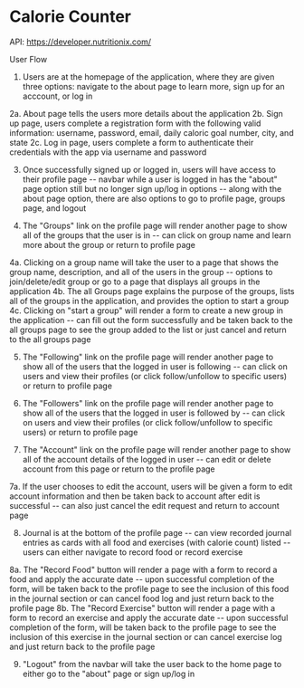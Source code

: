 # Calorie Counter
API: https://developer.nutritionix.com/

User Flow
1. Users are at the homepage of the application, where they are given three options: navigate to the about page to learn more, sign up for an acccount, or log in

2a. About page tells the users more details about the application
2b. Sign up page, users complete a registration form with the following valid information: username, password, email, daily caloric goal number, city, and state
2c. Log in page, users complete a form to authenticate their credentials with the app via username and password

3. Once successfully signed up or logged in, users will have access to their profile page -- navbar while a user is logged in has the "about" page option still but no longer sign up/log in options -- along with the about page option, there are also options to go to profile page, groups page, and logout
   
4. The "Groups" link on the profile page will render another page to show all of the groups that the user is in -- can click on group name and learn more about the group or return to profile page

4a. Clicking on a group name will take the user to a page that shows the group name, description, and all of the users in the group -- options to join/delete/edit group or go to a page that displays all groups in the application
4b. The all Groups page explains the purpose of the groups, lists all of the groups in the application, and provides the option to start a group
4c. Clicking on "start a group" will render a form to create a new group in the application -- can fill out the form successfully and be taken back to the all groups page to see the group added to the list or just cancel and return to the all groups page

5. The "Following" link on the profile page will render another page to show all of the users that the logged in user is following -- can click on users and view their profiles (or click follow/unfollow to specific users) or return to profile page

6. The "Followers" link on the profile page will render another page to show all of the users that the logged in user is followed by -- can click on users and view their profiles (or click follow/unfollow to specific users) or return to profile page

7. The "Account" link on the profile page will render another page to show all of the account details of the logged in user -- can edit or delete account from this page or return to the profile page

7a. If the user chooses to edit the account, users will be given a form to edit account information and then be taken back to account after edit is successful -- can also just cancel the edit request and return to account page

8. Journal is at the bottom of the profile page -- can view recorded journal entries as cards with all food and exercises (with calorie count) listed -- users can either navigate to record food or record exercise

8a. The "Record Food" button will render a page with a form to record a food and apply the accurate date -- upon successful completion of the form, will be taken back to the profile page to see the inclusion of this food in the journal section or can cancel food log and just return back to the profile page
8b. The "Record Exercise" button will render a page with a form to record an exercise and apply the accurate date -- upon successful completion of the form, will be taken back to the profile page to see the inclusion of this exercise in the journal section or can cancel exercise log and just return back to the profile page

9. "Logout" from the navbar will take the user back to the home page to either go to the "about" page or sign up/log in

